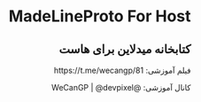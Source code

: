 <div style="direction:rtl;text-algin:right">
<h1>MadeLineProto For Host</h1>
<h2>کتابخانه میدلاین برای هاست</h2>
<p>
فیلم آموزشی:
https://t.me/wecangp/81

کانال آموزشی:
@WeCanGP | @devpixel
</p>
</div>
